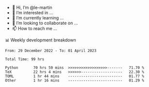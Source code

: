 - 👋 Hi, I’m @le-martin
- 👀 I’m interested in ...
- 🌱 I’m currently learning ...
- 💞️ I’m looking to collaborate on ...
- 📫 How to reach me ...

<!---
Tutorial for using WakaTime stats in GitHub profile: https://github.com/athul/waka-readme
-->

📊 Weekly development breakdown
<!--START_SECTION:waka-->

```text
From: 29 December 2022 - To: 01 April 2023

Total Time: 99 hrs

Python       70 hrs 59 mins  >>>>>>>>>>>>>>>>>>-------   71.70 %
TeX          22 hrs 4 mins   >>>>>>-------------------   22.30 %
TOML         1 hr 44 mins    -------------------------   01.77 %
Other        1 hr 16 mins    -------------------------   01.29 %
```

<!--END_SECTION:waka-->

<!---
le-martin/le-martin is a ✨ special ✨ repository because its `README.md` (this file) appears on your GitHub profile.
You can click the Preview link to take a look at your changes.
--->
